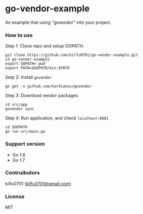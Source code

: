 # go-vendor-example
An example that using "govendor" into your project.

### How to use
  Step 1: Clone repo and setup GOPATH.
```
git clone https://github.com/kilfu0701/go-vendor-example.git
cd go-vendor-example
export GOPATH=`pwd`
export PATH=$GOPATH/bin:$PATH
```

  Setp 2: Install `govender`
```
go get -u github.com/kardianos/govendor
```

  Step 3: Download vendor packages
```
cd src/app
govendor sync
```

  Step 4: Run application, and check `localhost:8081`
```
cd $GOPATH
go run src/main.go
```

### Support version
  - Go 1.6
  - Go 1.7

### Contruibutors
kilfu0701 (kilfu0701@gmail.com)

### License
MIT
